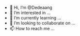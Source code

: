 - 👋 Hi, I’m @Dedeaang
- 👀 I’m interested in ...
- 🌱 I’m currently learning ...
- 💞️ I’m looking to collaborate on ...
- 📫 How to reach me ...

<!---
Dedeaang/Dedeaang is a ✨ special ✨ repository because its `README.md` (this file) appears on your GitHub profile.
You can click the Preview link to take a look at your changes.
--->
